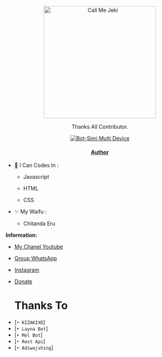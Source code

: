 <div align="center">
<img src="https://i.ibb.co/Lh6cc8R/5cb5dab3-c2ed-4119-90bb-b9d42a41fbf1.jpg" alt="Call Me Jeki" width="300" />

Thanks All Contributor.

>
>
>
</div>
<p align="center">
  <a href="https://github.com/KiZakiXD"><img title="Bot-Simi Multi Device" src="https://img.shields.io/badge/Author-KiZakiXD-red.svg?style=for-the-badge&logo=github" /></a>
  <h4 align="center">
  <a href="https://my.kizakixd.xyz/"> Author </a>
</h4>
</p>

- 🌱 I Can Codes In :

  - Javascript

  - HTML

  - CSS



- ✨ My Waifu :
   
  - Chitanda Eru    



**Information:**

- [My Chanel Youtube](https://m.youtube.com/channel/UCHdipvk52k43KsPRenGpD0w)
- [Group WhatsApp](https://chat.whatsapp.com/IJ5ull4HXaY647D6ACw4kj)
- [Instagram](https://instagram.com/iamkizakixd)
- [Donate](wa.me/6285878313791)


  # Thanks To

* [`• KIZAKIXD`]
* [`• Layna Bot`]
* [`• Mel Bot`]
* [`• Rest Api`]
* [`• Adiwajshing`]
